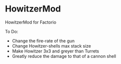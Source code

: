 # HowitzerMod
HowitzerMod for Factorio

To Do:

- Change the fire-rate of the gun
- Change Howitzer-shells max stack size
- Make Howitzer 3x3 and greyer than Turrets
- Greatly reduce the damage to that of a cannon shell

